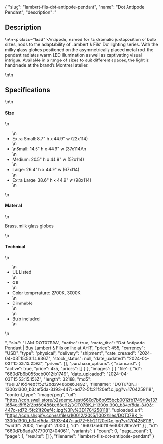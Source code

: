{
  "slug": "lambert-fils-dot-antipode-pendant",
  "name": "Dot Antipode Pendant",
  "description": "<h2>Description</h2>\n<!-- split -->\n<p class=\"lead\">Antipode, named for its dramatic juxtaposition of bulb sizes, nods to the adaptability of Lambert &amp; Fils’ Dot lighting series. With the milky glass globes positioned on the asymmetrically placed metal rod, the pendant radiates warm LED illumination as well as captivating visual intrigue. Available in a range of sizes to suit different spaces, the light is handmade at the brand’s Montreal atelier. </p>\n<!-- split -->\n<h2>Specifications</h2>\n<!-- split -->\n<h4>Size</h4>\n<ul>\n<li>Extra Small: 8.7\" h x 44.9\" w (22x114)</li>\n<li>\n<span>Small: 14</span><span>.6</span><span>\" h x 44.9\" w (37x114)</span>\n</li>\n<li><span>Medium: 20.5\" h x 44.9\" w (52x114)</span></li>\n<li><span>Large: 26.4\" h x 44.9\" w (67x114)</span></li>\n<li><span>Extra Large: 38.6\" h x 44.9\" w (98x114)</span></li>\n</ul>\n<h4>Material</h4>\n<p>Brass, milk glass globes</p>\n<h4>Technical</h4>\n<ul>\n<li>UL Listed</li>\n<li>G9</li>\n<li>Color temperature: 2700K, 3000K</li>\n<li>Dimmable<br>\n</li>\n<li>Bulb included</li>\n</ul>\n<ul></ul>",
  "sku": "LAM-DOT07BRA",
  "active": true,
  "meta_title": "Dot Antipode Pendant | Buy Lambert & Fils online at A+R",
  "price": 455,
  "currency": "USD",
  "type": "physical",
  "delivery": "shipment",
  "date_created": "2024-04-03T15:53:14.636Z",
  "stock_status": null,
  "date_updated": "2024-04-03T15:53:15.259Z",
  "prices": [],
  "purchase_options": {
    "standard": {
      "active": true,
      "price": 455,
      "prices": []
    }
  },
  "images": [
    {
      "file": {
        "id": "660d7b6b055bcb0012fb1749",
        "date_uploaded": "2024-04-03T15:53:15.156Z",
        "length": 32188,
        "md5": "f9e1371654ed5f52f2bd69486be63e92",
        "filename": "DOT07BK_1-1300x1300_b34ef5da-3393-447c-ad72-5fc21f20ef4c.jpg?v=1704258118",
        "content_type": "image/jpeg",
        "url": "https://cdn.swell.store/b2sdemo_test/660d7b6b055bcb0012fb1749/f9e1371654ed5f52f2bd69486be63e92/DOT07BK_1-1300x1300_b34ef5da-3393-447c-ad72-5fc21f20ef4c.jpg%3Fv%3D1704258118",
        "uploaded_url": "https://cdn.shopify.com/s/files/1/0012/2005/1002/files/DOT07BK_1-1300x1300_b34ef5da-3393-447c-ad72-5fc21f20ef4c.jpg?v=1704258118",
        "width": 2000,
        "height": 2000
      },
      "id": "660d7b6bf1f9e600129fe2e1"
    }
  ],
  "id": "660d7b6ada78770012404061",
  "variants": {
    "count": 0,
    "page_count": 1,
    "page": 1,
    "results": []
  },
  "filename": "lambert-fils-dot-antipode-pendant"
}